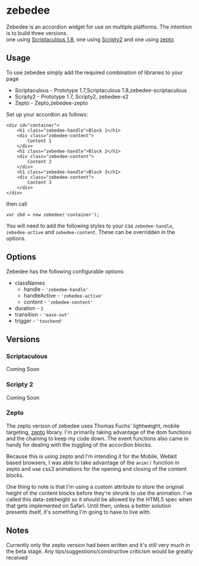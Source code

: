 zebedee
=========

Zebedee is an accordion widget for use on multiple platforms.  The intention is to build three versions.  
one using [Scriptaculous 1.8](http://script.aculo.us), one using [Scripty2](http://scripty2.com) and one using [zepto](http://zeptojs.org)

Usage
-----

To use zebedee simply add the required combination of libraries to your page

* Scriptaculous - Prototype 1.7,Scriptaculous 1.8,zebedee-scriptaculous
* Scripty2 - Prototype 1.7, Scripty2, zebedee-s2
* Zepto - Zepto,zebedee-zepto

Set up your accordion as follows:

	<div id="container">
		<h1 class="zebedee-handle">Block 1</h1>
		<div class="zebedee-content">
			Content 1
		</div>
		<h1 class="zebedee-handle">Block 2</h1>
		<div class="zebedee-content">
			Content 2
		</div>
		<h1 class="zebedee-handle">Block 3</h1>
		<div class="zebedee-content">
			Content 3
		</div>
	</div>

then call

	var zbd = new zebedee('container');

You will need to add the following styles to your css `zebedee-handle`, `zebedee-active` and `zebedee-content`.  These can be overridden in 
the options.

Options
-------

Zebedee has the following configurable options:

* classNames
	+ handle \- `'zebedee-handle'`
	+ handleActive \- `'zebedee-active'`
	+ content \- `'zebedee-content'` 
* duration \- `1`
* transition \- `'ease-out'`
* trigger \- `'touchend'`

Versions
--------

### Scriptaculous ###
Coming Soon

### Scripty 2 ###
Coming Soon

### Zepto ###
The zepto version of zebedee uses Thomas Fuchs' lightweight, mobile targeting, [zepto](http://zeptojs.org) library.  I'm primarily taking 
advantage of the dom functions and the chaining to keep my code down.  The event functions also came in handy for dealing with the toggling 
of the accordion blocks.

Because this is using zepto and I'm intending it for the Mobile, Webkit based browsers, I was able to take advantage of the `anim()` function
in zepto and use css3 animations for the opening and closing of the content blocks.

One thing to note is that I'm using a custom attribute to store the original height of the content blocks before they're shrunk to use the 
animation. I've called this data-zebheight so it should be allowed by the HTML5 spec when that gets implemented on Safari.  Until then, unless 
a better solution presents itself, it's something I'm going to have to live with.
  
Notes
-----

Currently only the zepto version had been written and it's still very much in the beta stage.  Any tips/suggestions/constructive criticism 
would be greatly received 